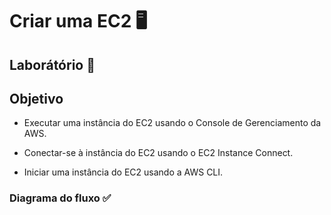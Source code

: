 # Criar uma EC2 🖥️

## Laborátório 🥼

## Objetivo

- Executar uma instância do EC2 usando o Console de Gerenciamento da AWS.

- Conectar-se à instância do EC2 usando o EC2 Instance Connect.

- Iniciar uma instância do EC2 usando a AWS CLI.

### Diagrama do fluxo ✅
